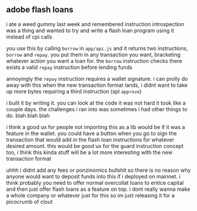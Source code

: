 ## adobe flash loans

i ate a weed gummy last week and remembered instruction introspection was a thing and wanted to try and write a flash loan program using it instead of cpi calls

you use this by calling `borrow` in `app/api.js` and it returns two instructions, `borrow` and `repay`. you put them in any transaction you want, bracketing whatever action you want a loan for. the `borrow` instruction checks there exists a valid `repay` instruction before lending funds

annoyingly the `repay` instruction requires a wallet signature. i can prolly do away with this when the new transaction format lands, i didnt want to take up more bytes requiring a third instruction (spl `approve`)

i built it by writing it. you can look at the code it was not hard it took like a couple days. the challenges i ran into was sometimes i had other things to do. blah blah blah

i think a good ux for people not importing this as a lib would be if it was a feature in the wallet. you could have a button when you go to sign the transaction that would add in the flash loan instructions for whatever desired amount. this would be good ux for the guard instruction concept too, i think this kinda stuff will be a lot more interesting with the new transaction format

uhhh i didnt add any fees or ponzinomics bullshit so there is no reason why anyone would want to deposit funds into this if i deployed on mainnet. i think probably you need to offer normal overcollat loans to entice capital and then just offer flash loans as a feature on top. i dont really wanna make a whole company or whatever just for this so im just releasing it for a picocrumb of clout
